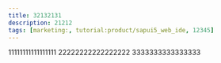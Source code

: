 ```yaml
---
title: 32132131
description: 21212
tags: [marketing:, tutorial:product/sapui5_web_ide, 12345]
---
```

11111111111111111
22222222222222222
3333333333333333
